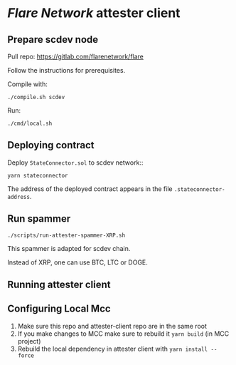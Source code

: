 # *Flare Network* attester client

## Prepare scdev node

Pull repo: https://gitlab.com/flarenetwork/flare

Follow the instructions for prerequisites.

Compile with:

```
./compile.sh scdev
```

Run: 

```
./cmd/local.sh 
```

## Deploying contract

Deploy `StateConnector.sol` to scdev network::

```
yarn stateconnector
```
The address of the deployed contract appears in the file `.stateconnector-address`.

## Run spammer

```
./scripts/run-attester-spammer-XRP.sh
```

This spammer is adapted for scdev chain.

Instead of XRP, one can use BTC, LTC or DOGE.

## Running attester client


## Configuring Local Mcc

1. Make sure this repo and attester-client repo are in the same root
2. If you make changes to MCC make sure to rebuild it `yarn build` (in MCC project)
3. Rebuild the local dependency in attester client with `yarn install --force`
